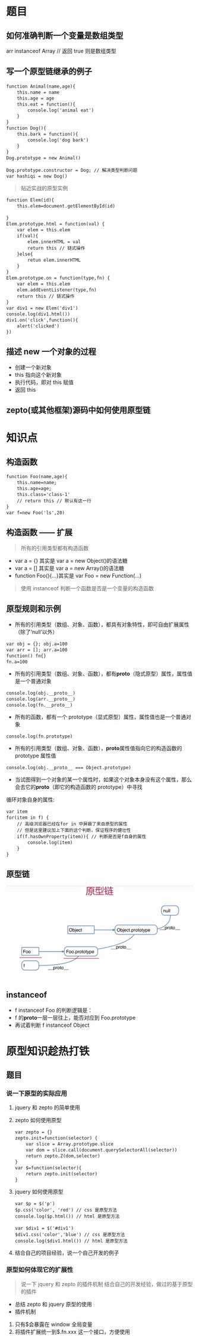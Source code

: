 # 题目

## 如何准确判断一个变量是数组类型

arr instanceof Array // 返回 true 则是数组类型

## 写一个原型链继承的例子

```
function Animal(name,age){
    this.name = name
    this.age = age
    this.eat = function(){
        console.log('animal eat')
    }
}
function Dog(){
    this.bark = function(){
        console.log('dog bark')
    }
}
Dog.prototype = new Animal()

Dog.prototype.constructor = Dog; // 解决类型判断问题
var hashiqi = new Dog()
```

> 贴近实战的原型实例

```
function Elem(id){
    this.elem=document.getElementById(id)

}
Elem.prototype.html = function(val) {
    var elem = this.elem
    if(val){
        elem.innerHTML = val
        return this // 链式操作
    }else{
        retun elem.innerHTML
    }
}
Elem.prototype.on = function(type,fn) {
    var elem = this.elem
    elem.addEventListener(type,fn)
    return this // 链式操作
}
var div1 = new Elem('div1')
console.log(div1.html())
div1.on('click',function(){
    alert('clicked')
})
```

## 描述 new 一个对象的过程

- 创建一个新对象
- this 指向这个新对象
- 执行代码，即对 this 赋值
- 返回 this

## zepto(或其他框架)源码中如何使用原型链

# 知识点

## 构造函数

```
function Foo(name,age){
    this.name=name;
    this.age=age;
    this.class='class-1'
    // return this // 默认有这一行
}
var f=new Foo('ls',20)
```

## 构造函数 —— 扩展

> 所有的引用类型都有构造函数

- var a = {} 其实是 var a = new Object()的语法糖
- var a = [] 其实是 var a = new Array()的语法糖
- function Foo(){...}其实是 var Foo = new Function(...)

> 使用 instanceof 判断一个函数是否是一个变量的构造函数

## 原型规则和示例

- 所有的引用类型（数组、对象、函数），都具有对象特性，即可自由扩展属性（除了‘null’以外）

```
var obj = {}; obj.a=100
var arr = []; arr.a=100
function() fn{}
fn.a=100
```

- 所有的引用类型（数组、对象、函数），都有**proto**（隐式原型）属性，属性值是一个普通对象

```
console.log(obj.__proto__)
console.log(arr.__proto__)
console.log(fn.__proto__)
```

- 所有的函数，都有一个 prototype（显式原型）属性，属性值也是一个普通对象

```
console.log(fn.prototype)
```

- 所有的引用类型（数组、对象、函数），**proto**属性值指向它的构造函数的 prototype 属性值

```
console.log(obj.__proto__ === Object.prototype)
```

- 当试图得到一个对象的某一个属性时，如果这个对象本身没有这个属性，那么会去它的**proto**（即它的构造函数的 prototype）中寻找

循环对象自身的属性:

```
var item
for(item in f) {
    // 高级浏览器已经在for in 中屏蔽了来自原型的属性
    // 但是这里建议加上下面的这个判断，保证程序的健壮性
    if(f.hasOwnProperty(item)){ // 判断是否是f自身的属性
        console.log(item)
    }
}
```

## 原型链

![原型链示意图](./images/原型链.png)

## instanceof

- f instanceof Foo 的判断逻辑是：
- f 的**proto**一层一层往上，能否对应到 Foo.prototype
- 再试着判断 f instanceof Object

# 原型知识趁热打铁

## 题目

### 说一下原型的实际应用

1. jquery 和 zepto 的简单使用
2. zepto 如何使用原型

   ```
   var zepto = {}
   zepto.init=function(selector) {
       var slice = Array.prototype.slice
       var dom = slice.call(document.querySelectorAll(selector))
       return zepto.Z(dom,selector)
   }
   var $=function(selector){
       return zepto.init(selector)
   }
   ```

3. jquery 如何使用原型

   ```
   var $p = $('p')
   $p.css('color', 'red') // css 是原型方法
   console.log($p.html()) // html 是原型方法

   var $div1 = $('#div1')
   $div1.css('color','blue') // css 是原型方法
   console.log($div1.html()) // html 是原型方法
   ```

4. 结合自己的项目经验，说一个自己开发的例子

### 原型如何体现它的扩展性

> 说一下 jquery 和 zepto 的插件机制
> 结合自己的开发经验，做过的基于原型的插件

- 总结 zepto 和 jquery 原型的使用
- 插件机制

1. 只有\$会暴露在 window 全局变量
2. 将插件扩展统一到\$.fn.xxx 这一个接口，方便使用
